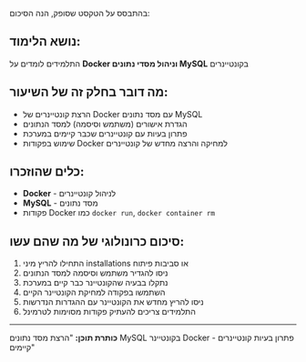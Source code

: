 בהתבסס על הטקסט שסופק, הנה הסיכום:

## נושא הלימוד:

התלמידים לומדים על **Docker וניהול מסדי נתונים MySQL** בקונטיינרים

## מה דובר בחלק זה של השיעור:

- הרצת קונטיינרים של Docker עם מסד נתונים MySQL
- הגדרת אישורים (משתמש וסיסמה) למסד הנתונים
- פתרון בעיות עם קונטיינרים שכבר קיימים במערכת
- שימוש בפקודות Docker למחיקה והרצה מחדש של קונטיינרים

## כלים שהוזכרו:

- **Docker** - לניהול קונטיינרים
- **MySQL** - מסד נתונים
- פקודות Docker כמו `docker run`, `docker container rm`

## סיכום כרונולוגי של מה שהם עשו:

1. התחילו להריץ מיני installations או סביבות פיתוח
2. ניסו להגדיר משתמש וסיסמה למסד הנתונים
3. נתקלו בבעיה שהקונטיינר כבר קיים במערכת
4. השתמשו בפקודה למחיקת הקונטיינר הקיים
5. ניסו להריץ מחדש את הקונטיינר עם ההגדרות הנדרשות
6. התלמידים צריכים להעתיק פקודות מסוימות לטרמינל

---

**כותרת תוכן:** "הרצת מסד נתונים MySQL בקונטיינר Docker - פתרון בעיות קונטיינרים קיימים"